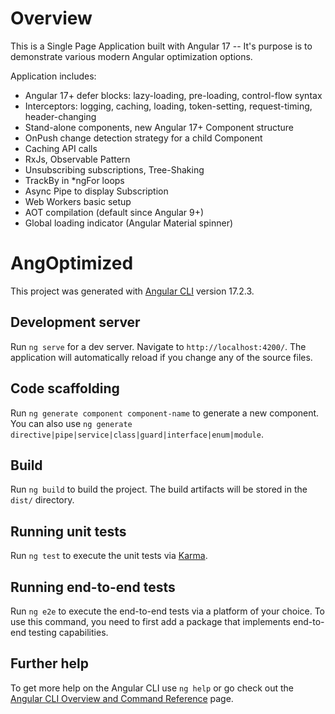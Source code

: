 # Overview

This is a Single Page Application built with Angular 17 -- It's purpose is to demonstrate various modern Angular optimization options. 

Application includes: 
*    Angular 17+ defer blocks: lazy-loading, pre-loading, control-flow syntax 
*    Interceptors: logging, caching, loading, token-setting, request-timing, header-changing 
*    Stand-alone components, new Angular 17+ Component structure
*    OnPush change detection strategy for a child Component
*    Caching API calls
*    RxJs, Observable Pattern
*    Unsubscribing subscriptions, Tree-Shaking
*    TrackBy in *ngFor loops
*    Async Pipe to display Subscription
*    Web Workers basic setup
*    AOT compilation (default since Angular 9+)
*    Global loading indicator (Angular Material spinner)

# AngOptimized

This project was generated with [Angular CLI](https://github.com/angular/angular-cli) version 17.2.3.

## Development server

Run `ng serve` for a dev server. Navigate to `http://localhost:4200/`. The application will automatically reload if you change any of the source files.

## Code scaffolding

Run `ng generate component component-name` to generate a new component. You can also use `ng generate directive|pipe|service|class|guard|interface|enum|module`.

## Build

Run `ng build` to build the project. The build artifacts will be stored in the `dist/` directory.

## Running unit tests

Run `ng test` to execute the unit tests via [Karma](https://karma-runner.github.io).

## Running end-to-end tests

Run `ng e2e` to execute the end-to-end tests via a platform of your choice. To use this command, you need to first add a package that implements end-to-end testing capabilities.

## Further help

To get more help on the Angular CLI use `ng help` or go check out the [Angular CLI Overview and Command Reference](https://angular.io/cli) page.
